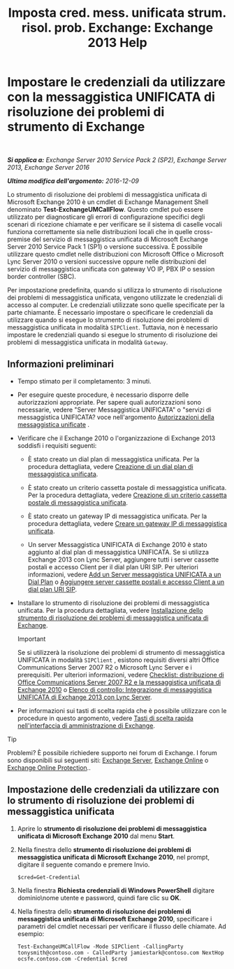 ﻿---
title: 'Imposta cred. mess. unificata strum. risol. prob. Exchange: Exchange 2013 Help'
TOCTitle: Impostare le credenziali da utilizzare con la messaggistica UNIFICATA di risoluzione dei problemi di strumento di Exchange
ms:assetid: 542b7718-9345-40cc-bcb2-e307e70a1fa2
ms:mtpsurl: https://technet.microsoft.com/it-it/library/Ff630916(v=EXCHG.150)
ms:contentKeyID: 56269833
ms.date: 05/22/2018
mtps_version: v=EXCHG.150
ms.translationtype: MT
---

# Impostare le credenziali da utilizzare con la messaggistica UNIFICATA di risoluzione dei problemi di strumento di Exchange

 

_**Si applica a:** Exchange Server 2010 Service Pack 2 (SP2), Exchange Server 2013, Exchange Server 2016_

_**Ultima modifica dell'argomento:** 2016-12-09_

Lo strumento di risoluzione dei problemi di messaggistica unificata di Microsoft Exchange 2010 è un cmdlet di Exchange Management Shell denominato **Test-ExchangeUMCallFlow**. Questo cmdlet può essere utilizzato per diagnosticare gli errori di configurazione specifici degli scenari di ricezione chiamate e per verificare se il sistema di caselle vocali funziona correttamente sia nelle distribuzioni locali che in quelle cross-premise del servizio di messaggistica unificata di Microsoft Exchange Server 2010 Service Pack 1 (SP1) o versione successiva. È possibile utilizzare questo cmdlet nelle distribuzioni con Microsoft Office o Microsoft Lync Server 2010 o versioni successive oppure nelle distribuzioni del servizio di messaggistica unificata con gateway VO IP, PBX IP o session border controller (SBC).

Per impostazione predefinita, quando si utilizza lo strumento di risoluzione dei problemi di messaggistica unificata, vengono utilizzate le credenziali di accesso al computer. Le credenziali utilizzate sono quelle specificate per la parte chiamante. È necessario impostare o specificare le credenziali da utilizzare quando si esegue lo strumento di risoluzione dei problemi di messaggistica unificata in modalità `SIPClient`. Tuttavia, non è necessario impostare le credenziali quando si esegue lo strumento di risoluzione dei problemi di messaggistica unificata in modalità `Gateway`.

## Informazioni preliminari

  - Tempo stimato per il completamento: 3 minuti.

  - Per eseguire queste procedure, è necessario disporre delle autorizzazioni appropriate. Per sapere quali autorizzazioni sono necessarie, vedere "Server Messaggistica UNIFICATA" o "servizi di messaggistica UNIFICATA? voce nell'argomento [Autorizzazioni della messaggistica unificate](unified-messaging-permissions-exchange-2013-help.md) .

  - Verificare che il Exchange 2010 o l'organizzazione di Exchange 2013 soddisfi i requisiti seguenti:
    
      - È stato creato un dial plan di messaggistica unificata. Per la procedura dettagliata, vedere [Creazione di un dial plan di messaggistica unificata](https://docs.microsoft.com/it-it/exchange/voice-mail-unified-messaging/connect-voice-mail-system/create-um-dial-plan).
    
      - È stato creato un criterio cassetta postale di messaggistica unificata. Per la procedura dettagliata, vedere [Creazione di un criterio cassetta postale di messaggistica unificata](create-a-um-mailbox-policy-exchange-2013-help.md).
    
      - È stato creato un gateway IP di messaggistica unificata. Per la procedura dettagliata, vedere [Creare un gateway IP di messaggistica unificata](create-a-um-ip-gateway-exchange-2013-help.md).
    
      - Un server Messaggistica UNIFICATA di Exchange 2010 è stato aggiunto al dial plan di messaggistica UNIFICATA. Se si utilizza Exchange 2013 con Lync Server, aggiungere tutti i server cassette postali e accesso Client per il dial plan URI SIP. Per ulteriori informazioni, vedere [Add un Server messaggistica UNIFICATA a un Dial Plan](https://go.microsoft.com/fwlink/p/?linkid=313051) o [Aggiungere server cassette postali e accesso Client a un dial plan URI SIP](add-mailbox-and-client-access-servers-to-a-sip-uri-dial-plan-exchange-2013-help.md).

  - Installare lo strumento di risoluzione dei problemi di messaggistica unificata. Per la procedura dettagliata, vedere [Installazione dello strumento di risoluzione dei problemi di messaggistica unificata di Exchange](install-the-exchange-um-troubleshooting-tool-exchange-2013-help.md).
    

    > [!IMPORTANT]
    > Se si utilizzerà la risoluzione dei problemi di strumento di messaggistica UNIFICATA in modalità <CODE>SIPClient</CODE> , esistono requisiti diversi altri Office Communications Server 2007 R2 o Microsoft Lync Server e i prerequisiti. Per ulteriori informazioni, vedere <A href="https://go.microsoft.com/fwlink/p/?linkid=311961">Checklist: distribuzione di Office Communications Server 2007 R2 e la messaggistica unificata di Exchange 2010</A> o <A href="checklist-integrate-exchange-2013-um-with-lync-server-exchange-2013-help.md">Elenco di controllo: Integrazione di messaggistica UNIFICATA di Exchange 2013 con Lync Server</A>.



  - Per informazioni sui tasti di scelta rapida che è possibile utilizzare con le procedure in questo argomento, vedere [Tasti di scelta rapida nell'interfaccia di amministrazione di Exchange](keyboard-shortcuts-in-the-exchange-admin-center-exchange-online-protection-help.md).


> [!TIP]
> Problemi? È possibile richiedere supporto nei forum di Exchange. I forum sono disponibili sui seguenti siti: <A href="https://go.microsoft.com/fwlink/p/?linkid=60612">Exchange Server</A>, <A href="https://go.microsoft.com/fwlink/p/?linkid=267542">Exchange Online</A> o <A href="https://go.microsoft.com/fwlink/p/?linkid=285351">Exchange Online Protection</A>..



## Impostazione delle credenziali da utilizzare con lo strumento di risoluzione dei problemi di messaggistica unificata

1.  Aprire lo **strumento di risoluzione dei problemi di messaggistica unificata di Microsoft Exchange 2010** dal menu **Start**.

2.  Nella finestra dello **strumento di risoluzione dei problemi di messaggistica unificata di Microsoft Exchange 2010**, nel prompt, digitare il seguente comando e premere Invio.
    
        $cred=Get-Credential

3.  Nella finestra **Richiesta credenziali di Windows PowerShell** digitare dominio\\nome utente e password, quindi fare clic su **OK**.

4.  Nella finestra dello **strumento di risoluzione dei problemi di messaggistica unificata di Microsoft Exchange 2010**, specificare i parametri del cmdlet necessari per verificare il flusso delle chiamate. Ad esempio:
    
        Test-ExchangeUMCallFlow -Mode SIPClient -CallingParty tonysmith@contoso.com - CalledParty jamiestark@contoso.com NextHop ocsfe.contoso.com -Credential $cred

